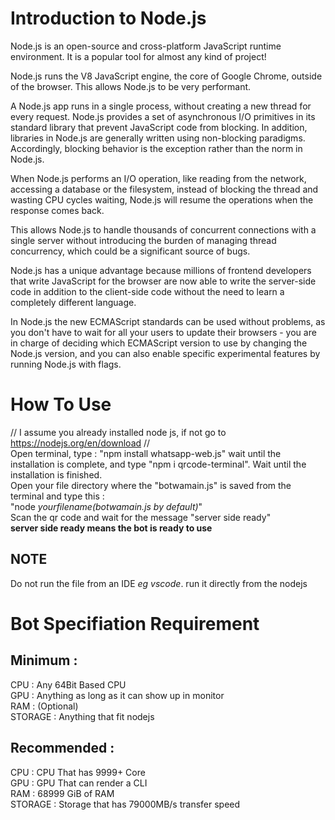 # Introduction to Node.js
Node.js is an open-source and cross-platform JavaScript runtime environment. It is a popular tool for almost any kind of project!

Node.js runs the V8 JavaScript engine, the core of Google Chrome, outside of the browser. This allows Node.js to be very performant.

A Node.js app runs in a single process, without creating a new thread for every request. Node.js provides a set of asynchronous I/O primitives in its standard library that prevent JavaScript code from blocking. In addition, libraries in Node.js are generally written using non-blocking paradigms. Accordingly, blocking behavior is the exception rather than the norm in Node.js.

When Node.js performs an I/O operation, like reading from the network, accessing a database or the filesystem, instead of blocking the thread and wasting CPU cycles waiting, Node.js will resume the operations when the response comes back.

This allows Node.js to handle thousands of concurrent connections with a single server without introducing the burden of managing thread concurrency, which could be a significant source of bugs.

Node.js has a unique advantage because millions of frontend developers that write JavaScript for the browser are now able to write the server-side code in addition to the client-side code without the need to learn a completely different language.

In Node.js the new ECMAScript standards can be used without problems, as you don't have to wait for all your users to update their browsers - you are in charge of deciding which ECMAScript version to use by changing the Node.js version, and you can also enable specific experimental features by running Node.js with flags.

# How To Use
// I assume you already installed node js, if not go to https://nodejs.org/en/download //<br>
Open terminal, type : "npm install whatsapp-web.js" wait until the installation is complete, and type "npm i qrcode-terminal". Wait until the installation is finished. <br>
Open your file directory where the "botwamain.js" is saved from the terminal and type this : <br>
"node *yourfilename(botwamain.js by default)*" <br>
Scan the qr code and wait for the message "server side ready" <br>
**server side ready means the bot is ready to use**
## NOTE
Do not run the file from an IDE *eg vscode*. run it directly from the nodejs

# Bot Specifiation Requirement
## Minimum     : 
CPU         : Any 64Bit Based CPU <br>
GPU         : Anything as long as it can show up in monitor <br>
RAM         : (Optional) <br>
STORAGE     : Anything that fit nodejs <br>
## Recommended : 
CPU         : CPU That has 9999+ Core <br>
GPU         : GPU That can render a CLI <br>
RAM         : 68999 GiB of RAM <br>
STORAGE     : Storage that has 79000MB/s transfer speed <br>
